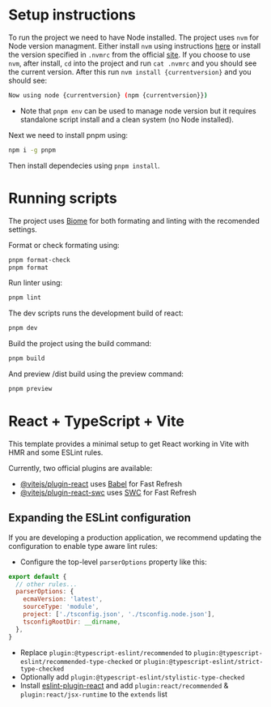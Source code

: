 # Setup instructions

To run the project we need to have Node installed. The project uses `nvm` for Node version managment. Either install `nvm` using instructions [here](https://github.com/nvm-sh/nvm?tab=readme-ov-file#installing-and-updating) or install the version specified in `.nvmrc` from the official [site](https://nodejs.org/en/download). If you choose to use `nvm`, after install, `cd` into the project and run `cat .nvmrc` and you should see the current version. After this run `nvm install {currentversion}` and you should see:

```bash
Now using node {currentversion} (npm {currentversion}})
```
* Note that `pnpm env` can be used to manage node version but it requires standalone script install and a clean system (no Node installed). 

Next we need to install pnpm using:

```bash
npm i -g pnpm
```

Then install dependecies using `pnpm install`.

# Running scripts 

The project uses [Biome](https://biomejs.dev/) for both formating and linting with the recomended settings.

Format or check formating using:

```bash
pnpm format-check
pnpm format
```
Run linter using:

```bash
pnpm lint
```

The dev scripts runs the development build of react:

```bash
pnpm dev
```

Build the project using the build command:

```bash
pnpm build
```

And preview /dist build using the preview command:

```bash
pnpm preview
```

# React + TypeScript + Vite

This template provides a minimal setup to get React working in Vite with HMR and some ESLint rules.

Currently, two official plugins are available:

- [@vitejs/plugin-react](https://github.com/vitejs/vite-plugin-react/blob/main/packages/plugin-react/README.md) uses [Babel](https://babeljs.io/) for Fast Refresh
- [@vitejs/plugin-react-swc](https://github.com/vitejs/vite-plugin-react-swc) uses [SWC](https://swc.rs/) for Fast Refresh

## Expanding the ESLint configuration

If you are developing a production application, we recommend updating the configuration to enable type aware lint rules:

- Configure the top-level `parserOptions` property like this:

```js
export default {
  // other rules...
  parserOptions: {
    ecmaVersion: 'latest',
    sourceType: 'module',
    project: ['./tsconfig.json', './tsconfig.node.json'],
    tsconfigRootDir: __dirname,
  },
}
```

- Replace `plugin:@typescript-eslint/recommended` to `plugin:@typescript-eslint/recommended-type-checked` or `plugin:@typescript-eslint/strict-type-checked`
- Optionally add `plugin:@typescript-eslint/stylistic-type-checked`
- Install [eslint-plugin-react](https://github.com/jsx-eslint/eslint-plugin-react) and add `plugin:react/recommended` & `plugin:react/jsx-runtime` to the `extends` list
